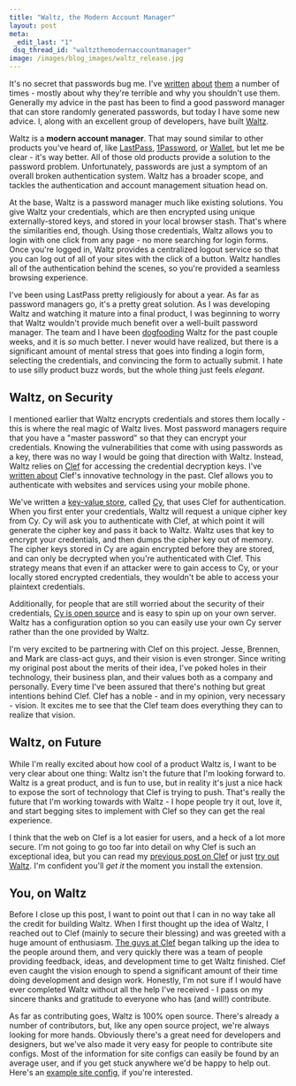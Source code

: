 ```yaml
--- 
title: "Waltz, the Modern Account Manager"
layout: post
meta: 
 _edit_last: "1"
 dsq_thread_id: "waltzthemodernaccountmanager"
image: /images/blog_images/waltz_release.jpg
---
```

It's no secret that passwords bug me. I've [written](/blog/passwords-part-1-how-they-get-hacked) [about](/blog/passwords-part-2-your-password-policy) [them](/blog/passwords-part-3-social-sign-on-is-the-future) a number of times - mostly about why they're terrible and why you shouldn't use them. Generally my advice in the past has been to find a good password manager that can store randomly generated passwords, but today I have some new advice. I, along with an excellent group of developers, have built [Waltz](http://getwaltz.com).

Waltz is a **modern account manager**. That may sound similar to other products you've heard of, like [LastPass](https://lastpass.com), [1Password](https://agilebits.com/onepassword), or [Wallet](http://www.acrylicapps.com/wallet), but let me be clear - it's way better. All of those old products provide a solution to the password problem. Unfortunately, passwords are just a symptom of an overall broken authentication system. Waltz has a broader scope, and tackles the authentication and account management situation head on.

At the base, Waltz is a password manager much like existing solutions. You give Waltz your credentials, which are then encrypted using unique externally-stored keys, and stored in your local browser stash. That's where the similarities end, though. Using those credentials, Waltz allows you to login with one click from any page - no more searching for login forms. Once you're logged in, Waltz provides a centralized logout service so that you can log out of all of your sites with the click of a button. Waltz handles all of the authentication behind the scenes, so you're provided a seamless browsing experience.

I've been using LastPass pretty religiously for about a year. As far as password managers go, it's a pretty great solution. As I was developing Waltz and watching it mature into a final product, I was beginning to worry that Waltz wouldn't provide much benefit over a well-built password manager. The team and I have been [dogfooding](http://en.wikipedia.org/wiki/Eating_your_own_dog_food) Waltz for the past couple weeks, and it is *so* much better. I never would have realized, but there is a significant amount of mental stress that goes into finding a login form, selecting the credentials, and convincing the form to actually submit. I hate to use silly product buzz words, but the whole thing just feels *elegant*.

## Waltz, on Security

I mentioned earlier that Waltz encrypts credentials and stores them locally - this is where the real magic of Waltz lives. Most password managers require that you have a "master password" so that they can encrypt your credentials. Knowing the vulnerabilities that come with using passwords as a key, there was no way I would be going that direction with Waltz. Instead, Waltz relies on [Clef](https://getclef.com/) for accessing the credential decryption keys. I've [written about](/blog/please-disrupt-passwords) Clef's innovative technology in the past. Clef allows you to authenticate with websites and services using your mobile phone.

We've written a [key-value store](http://dba.stackexchange.com/questions/607/what-is-a-key-value-store-database), called [Cy](https://github.com/waltzio/cy), that uses Clef for authentication. When you first enter your credentials, Waltz will request a unique cipher key from Cy. Cy will ask you to authenticate with Clef, at which point it will generate the cipher key and pass it back to Waltz. Waltz uses that key to encrypt your credentials, and then dumps the cipher key out of memory. The cipher keys stored in Cy are again encrypted before they are stored, and can only be decrypted when you're authenticated with Clef. This strategy means that even if an attacker were to gain access to Cy, or your locally stored encrypted credentials, they wouldn't be able to access your plaintext credentials.

Additionally, for people that are still worried about the security of their credentials, [Cy is open source](https://github.com/waltzio/cy) and is easy to spin up on your own server. Waltz has a configuration option so you can easily use your own Cy server rather than the one provided by Waltz.

I'm very excited to be partnering with Clef on this project. Jesse, Brennen, and Mark are class-act guys, and their vision is even stronger. Since writing my original post about the merits of their idea, I've poked holes in their technology, their business plan, and their values both as a company and personally. Every time I've been assured that there's nothing but great intentions behind Clef. Clef has a noble - and in my opinion, very necessary - vision. It excites me to see that the Clef team does everything they can to realize that vision.

## Waltz, on Future

While I'm really excited about how cool of a product Waltz is, I want to be very clear about one thing: Waltz isn't the future that I'm looking forward to. Waltz is a great product, and is fun to use, but in reality it's just a nice hack to expose the sort of technology that Clef is trying to push. That's really the future that I'm working towards with Waltz - I hope people try it out, love it, and start begging sites to implement with Clef so they can get the real experience.

I think that the web on Clef is a lot easier for users, and a heck of a lot more secure. I'm not going to go too far into detail on why Clef is such an exceptional idea, but you can read my [previous post on Clef](/blog/please-disrupt-passwords) or just [try out Waltz](https://chrome.google.com/webstore/detail/waltz/obhibkfopclldmnoohabnbimocpgdine?utm_source=chrome-ntp-icon). I'm confident you'll *get it* the moment you install the extension.

## You, on Waltz

Before I close up this post, I want to point out that I can in no way take all the credit for building Waltz. When I first thought up the idea of Waltz, I reached out to Clef (mainly to secure their blessing) and was greeted with a huge amount of enthusiasm. [The guys at Clef](https://getclef.com/company) began talking up the idea to the people around them, and very quickly there was a team of people providing feedback, ideas, and development time to get Waltz finished. Clef even caught the vision enough to spend a significant amount of their time doing development and design work. Honestly, I'm not sure if I would have ever completed Waltz without all the help I've received - I pass on my sincere thanks and gratitude to everyone who has (and will!) contribute.

As far as contributing goes, Waltz is 100% open source. There's already a number of contributors, but, like any open source project, we're always looking for more hands. Obviously there's a great need for developers and designers, but we've also made it very easy for people to contribute site configs. Most of the information for site configs can easily be found by an average user, and if you get stuck anywhere we'd be happy to help out. Here's an [example site config](https://github.com/waltzio/waltz/blob/develop/site_configs/github.json), if you're interested.

